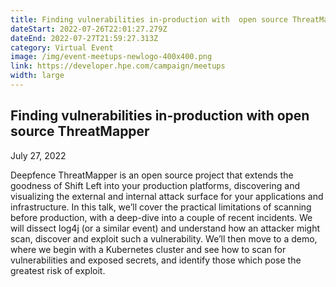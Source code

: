 ```yaml
---
title: Finding vulnerabilities in-production with  open source ThreatMapper
dateStart: 2022-07-26T22:01:27.279Z
dateEnd: 2022-07-27T21:59:27.313Z
category: Virtual Event
image: /img/event-meetups-newlogo-400x400.png
link: https://developer.hpe.com/campaign/meetups
width: large
---
```

## Finding vulnerabilities in-production with  open source ThreatMapper


July 27, 2022


Deepfence ThreatMapper is an open source project that extends the goodness of Shift Left into your production platforms, discovering and visualizing the external and internal attack surface for your applications and infrastructure. In this talk, we’ll cover the practical limitations of scanning before production, with a deep-dive into a couple of recent incidents. We will dissect log4j (or a similar event) and understand how an attacker might scan, discover and exploit such a vulnerability. We’ll then move to a demo, where we begin with a Kubernetes cluster and see how to scan for vulnerabilities and exposed secrets, and identify those which pose the greatest risk of exploit. 

